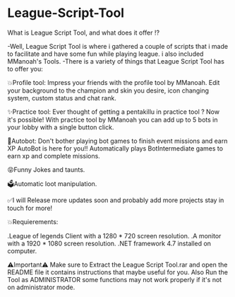 # League-Script-Tool
What is League Script Tool, and what does it offer ⁉

-Well, League Script Tool is where i gathered a couple of scripts that i made to facilitate and have some fun while playing league.
i also included MManoah's Tools.
-There is a variety of things that League Script Tool has to offer you:

💥Profile tool: Impress your friends with the profile tool by MManoah.
Edit your background to the champion and skin you desire, icon changing system, custom status
and chat rank.

✨Practice tool: Ever thought of getting a pentakillu in practice tool ? Now it's possible! 
With practice tool by MManoah
you can add up to 5 bots in your lobby with a single button click.

🤖Autobot: Don't bother playing bot games to finish event missions and earn XP AutoBot is here for you!!
Automatically plays BotIntermediate games to earn xp and complete missions.

😝Funny Jokes and taunts.

🗳Automatic loot manipulation.

✅I will Release more updates soon and probably add more projects stay in touch for more!

💥Requierements:

.League of legends Client with a 1280 * 720 screen resolution.
.A monitor with a 1920 * 1080 screen resolution.
.NET framework 4.7 installed on computer.

⚠Important⚠ Make sure to Extract the League Script Tool.rar and open the README file it contains instructions that maybe useful for you. 
Also Run the Tool as ADMINISTRATOR some functions may not work properly if it's not on administrator mode.
